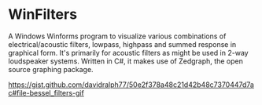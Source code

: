 # WinFilters
A Windows Winforms program to visualize various combinations of electrical/acoustic filters, lowpass, highpass and summed response in graphical form. It's primarily for acoustic filters as might be used in 2-way loudspeaker systems. Written in C#, it makes use of Zedgraph, the open source graphing package.

https://gist.github.com/davidralph77/50e2f378a48c21d42b48c7370447d7ac#file-bessel_filters-gif
